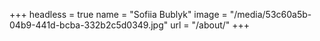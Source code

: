 +++
headless = true
name = "Sofiia Bublyk"
image = "/media/53c60a5b-04b9-441d-bcba-332b2c5d0349.jpg"
url = "/about/"
+++
